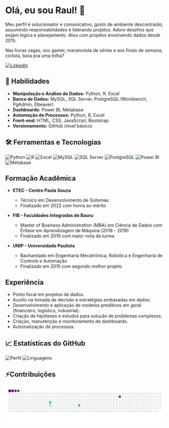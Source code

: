 # Olá, eu sou Raul! 👋

Meu perfil é solucionador e comunicativo, gosto de ambiente descontraído, assumindo responsabilidades e liderando projetos. 
Adoro desafios que exijam lógica e planejamento.
Atuo com projetos envolvendo dados desde 2015.

Nas horas vagas, sou gamer, maratonista de séries e aos finais de semana, ciclista, bora pra uma trilha?

[![LinkedIn](https://img.shields.io/badge/LinkedIn-blue?style=flat-square&logo=linkedin)](https://www.linkedin.com/in/raul-henrique-de-souza)

## 🚀 Habilidades

- **Manipulação e Análise de Dados:** Python, R, Excel
- **Banco de Dados:** MySQL, SQL Server, PostgreSQL (Workbench, PgAdmin, Dbeaver)
- **Dashboards:** Power BI, Metabase
- **Automação de Processos:** Python, R, Excel
- **Front-end:** HTML, CSS, JavaScript, Bootstrap
- **Versionamento:** GitHub (nível básico)

## 🛠️ Ferramentas e Tecnologias

![Python](https://img.shields.io/badge/Python-3670A0?style=for-the-badge&logo=python&logoColor=ffdd54)
![R](https://img.shields.io/badge/R-276DC3?style=for-the-badge&logo=r&logoColor=white)
![Excel](https://img.shields.io/badge/Excel-217346?style=for-the-badge&logo=microsoft-excel&logoColor=white)
![MySQL](https://img.shields.io/badge/MySQL-4479A1?style=for-the-badge&logo=mysql&logoColor=white)
![SQL Server](https://img.shields.io/badge/SQL%20Server-CC2927?style=for-the-badge&logo=microsoft-sql-server&logoColor=white)
![PostgreSQL](https://img.shields.io/badge/PostgreSQL-336791?style=for-the-badge&logo=postgresql&logoColor=white)
![Power BI](https://img.shields.io/badge/Power%20BI-F2C811?style=for-the-badge&logo=power-bi&logoColor=black)
![Metabase](https://img.shields.io/badge/Metabase-509EE3?style=for-the-badge&logo=metabase&logoColor=white)

## Formação Acadêmica

- **ETEC - Centro Paula Souza**
  - Técnico em Desenvolvimento de Sistemas
  - Finalizado em 2022 com honra ao mérito

- **FIB - Faculdades Integradas de Bauru**
  - Master of Business Administration (MBA) em Ciência de Dados com Ênfase em Aprendizagem de Máquina (2018 - 2019)
  - Finalizado em 2019 com maior nota da turma

- **UNIP - Universidade Paulista**
  - Bacharelado em Engenharia Mecatrônica, Robótica e Engenharia de Controle e Automação
  - Finalizado em 2015 com segundo melhor projeto

## Experiência

  - Ponto focal em projetos de dados.
  - Auxílio na tomada de decisão e estratégias embasadas em dados.
  - Desenvolvimento e aplicação de modelos preditivos em geral (financeiro, logístico, industrial).
  - Criação de hipóteses e estudos para solução de problemas complexos.
  - Criação, manutenção e monitoramento de dashboards.
  - Automatização de processos.

## 📈 Estatísticas do GitHub

![Perfil](https://github-readme-stats.vercel.app/api?username=rhsouza&show_icons=true&theme=dark&hide_rank=true&hide_title=true)
![Linguagens](https://github-readme-stats.vercel.app/api/top-langs/?username=rhsouza&layout=compact&theme=dark&hide_rank=true&hide_title=true)

## ⚡Contribuições

![snake gif](https://github.com/rhsouza/rhsouza/blob/output/github-contribution-grid-snake.gif)
